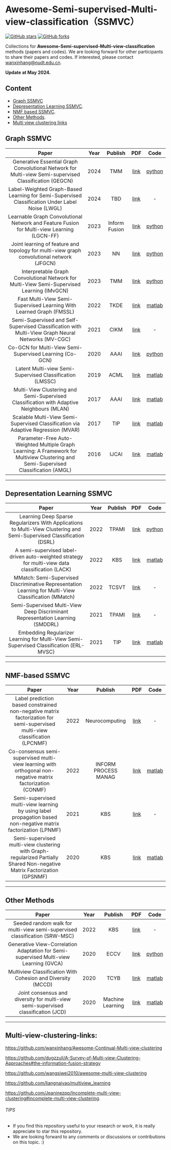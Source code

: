 # Awesome-Semi-supervised-Multi-view-classification（SSMVC）
[stars-img]: https://img.shields.io/github/stars/wanxinhang/Awesome-Semi-supervised-Multi-view-classification?style=plastic
[stars-url]: https://github.com/wanxinhang/Awesome-semi-supervised-multi-view-classification/stargazers
[fork-img]: https://img.shields.io/github/forks/wanxinhang/Awesome-Semi-supervised-Multi-view-classification?style=plastic
[fork-url]: https://github.com/wanxinhang/Awesome-Semi-supervised-Multi-view-classification/network/members

[![GitHub stars][stars-img]][stars-url]
[![GitHub forks][fork-img]][fork-url]

Collections for **Awesome-Semi-supervised-Multi-view-classification** methods (papers and codes).
We are looking forward for other participants to share their papers and codes. If interested, please contact <wanxinhang@nudt.edu.cn>.

**Update at May 2024.**

## Content
  - [Graph SSMVC](#Graph-SSMVC)
  - [Depresentation Learning SSMVC](#Depresentation-Learning-SSMVC).
  - [NMF based SSMVC](#NMF-based-SSMVC).
  - [Other Methods](#Other-Methods).
  - [Multi view clustering links](#Multi-view-clustering-links)


## Graph SSMVC
|Paper|Year|Publish|PDF|Code|
|  :-----: | :------: | :------: | :------: | :------: |
|Generative Essential Graph Convolutional Network for Multi-view Semi-supervised Classification (GEGCN)|2024|TMM|[link](https://ieeexplore.ieee.org/document/10462517)|[python](https://github.com/long319/GEGCN)|
|Label-Weighted Graph-Based Learning for Semi-Supervised Classification Under Label Noise (LWGL)|2024|TBD|[link](https://ieeexplore.ieee.org/document/10265191)|-|
|Learnable Graph Convolutional Network and Feature Fusion for Multi-view Learning (LGCN-FF)|2023|Inform Fusion|[link](https://dl.acm.org/doi/abs/10.1016/j.inffus.2023.02.013)|[python](https://github.com/chenzl23/LGCNFF)|
|Joint learning of feature and topology for multi-view graph convolutional network (JFGCN)|2023|NN|[link](https://dl.acm.org/doi/10.1016/j.neunet.2023.09.006)|[python](https://github.com/YuhongChen2320/JFGCN)|
|Interpretable Graph Convolutional Network for Multi-View Semi-Supervised Learning (IMvGCN)|2023|TMM|[link](https://ieeexplore.ieee.org/document/10080867)|[python](https://github.com/ZhihaoWu99/IMvGCN)|
|Fast Multi-View Semi-Supervised Learning With Learned Graph (FMSSL)|2022|TKDE|[link](https://ieeexplore.ieee.org/document/9026760)|[matlab](https://github.com/caccode/FMSSL)|
|Semi-Supervised and Self-Supervised Classification with Multi-View Graph Neural Networks (MV-CGC)|2021|CIKM|[link](https://dl.acm.org/doi/abs/10.1145/3459637.3482477)|-|
|Co-GCN for Multi-View Semi-Supervised Learning (Co-GCN)|2020|AAAI|[link](https://ojs.aaai.org/index.php/AAAI/article/view/5901)|[python](https://github.com/wanxinhang/Awesome-Semi-supervised-Multi-view-classification/blob/main/code/co-gcn/)|
|Latent Multi-view Semi-Supervised Classification (LMSSC)|2019|ACML|[link](https://proceedings.mlr.press/v101/bo19a.html)|[matlab](https://github.com/sckangz/LMVL)|
|Multi-View Clustering and Semi-Supervised Classification with Adaptive Neighbours (MLAN)|2017|AAAI|[link](https://ojs.aaai.org/index.php/AAAI/article/view/10909)|[matlab](https://github.com/Zing22/mlan)|
|Scalable Multi-View Semi-Supervised Classification via Adaptive Regression (MVAR)|2017|TIP|[link](https://ieeexplore.ieee.org/abstract/document/7953537)|[matlab](https://github.com/taohong08/Scalable-Multi-View-Semi-Supervised-Classification-via-Adaptive-Regression)|
|Parameter-Free Auto-Weighted Multiple Graph Learning: A Framework for Multiview Clustering and Semi-Supervised Classification (AMGL)|2016|IJCAI|[link](https://www.ijcai.org/Proceedings/16/Papers/269.pdf)|[matlab](https://github.com/kylejingli/AMGL-IJCAI16)|
---

## Depresentation Learning SSMVC
|Paper|Year|Publish|PDF|Code|
| :-----: | :------: | :------: | :------: | :------: |
|Learning Deep Sparse Regularizers With Applications to Multi-View Clustering and Semi-Supervised Classification (DSRL)|2022|TPAMI|[link](https://ieeexplore.ieee.org/abstract/document/9439159)|[python](https://github.com/chenzl23/DSRL)|
|A semi-supervised label-driven auto-weighted strategy for multi-view data classification (LACK)|2022|KBS|[link](https://www.sciencedirect.com/science/article/pii/S0950705122008577)|[matlab](https://github.com/isYuyuanYu/Label-driven-auto-weighted-constrained-K-means)|
|MMatch: Semi-Supervised Discriminative Representation Learning for Multi-View Classification (MMatch)|2022|TCSVT|[link](https://ieeexplore.ieee.org/abstract/document/9733884)|-|-|
|Semi-Supervised Multi-View Deep Discriminant Representation Learning (SMDDRL)|2021|TPAMI|[link](https://ieeexplore.ieee.org/abstract/document/8998334)|-|
|Embedding Regularizer Learning for Multi-View Semi-Supervised Classification (ERL-MVSC)|2021|TIP|[link](https://ieeexplore.ieee.org/abstract/document/9508823)|[matlab](https://github.com/huangsuj/ERL-MVSC)|
---

## NMF-based SSMVC
|Paper|Year|Publish|PDF|Code|
| :-----: | :------: | :------: | :------: | :------: |
|Label prediction based constrained non-negative matrix factorization for semi-supervised multi-view classification (LPCNMF)|2022|Neurocomputing|[link](https://www.sciencedirect.com/science/article/pii/S0925231222011742)|-|
|Co-consensus semi-supervised multi-view learning with orthogonal non-negative matrix factorization (CONMF)|2022|INFORM PROCESS MANAG|[link](https://www.sciencedirect.com/science/article/abs/pii/S0306457322001583)|[matlab](https://github.com/liangnaiyao/CONMF)|
|Semi-supervised multi-view learning by using label propagation based non-negative matrix factorization (LPNMF)|2021|KBS|[link](https://www.sciencedirect.com/science/article/pii/S0950705121005062)|-|
|Semi-supervised multi-view clustering with Graph-regularized Partially Shared Non-negative Matrix Factorization (GPSNMF)|2020|KBS|[link](https://www.sciencedirect.com/science/article/pii/S0950705119305271)|[matlab](https://github.com/liangnaiyao/GPSNMF)|
---

## Other Methods
|Paper|Year|Publish|PDF|Code|
|  :-----: | :------: | :------: | :------: | :------: |
|Seeded random walk for multi-view semi-supervised classification (SRW-MSC)|2022|KBS|[link](https://www.sciencedirect.com/science/article/pii/S0950705121002793)|-|
|Generative View-Correlation Adaptation for Semi-supervised Multi-view Learning (GVCA)|2020|ECCV|[link](https://link.springer.com/chapter/10.1007/978-3-030-58568-6_19)|[python](https://github.com/wenwen0319/GVCA)|
|Multiview Classification With Cohesion and Diversity (MCCD)|2020|TCYB|[link](https://ieeexplore.ieee.org/document/8566154)|[matlab](https://github.com/taohong08/Multiview-Classification-With-Cohesion-and-Diversity)|
|Joint consensus and diversity for multi-view semi-supervised classification (JCD)|2020|Machine Learning|[link](https://link.springer.com/article/10.1007/s10994-019-05844-9)|[matlab](https://github.com/ChenpingHou/Joint-Consensus-and-Diversity-for-Multi-view-Semi-supervised-Classification/blob/master/JCD.m)|
---
## Multi-view-clustering-links:

https://github.com/wanxinhang/Awesome-Continual-Multi-view-clustering

https://github.com/dugzzuli/A-Survey-of-Multi-view-Clustering-Approaches#the-information-fusion-strategy

https://github.com/wangsiwei2010/awesome-multi-view-clustering

https://github.com/liangnaiyao/multiview_learning

https://github.com/Jeaninezpp/Incomplete-multi-view-clustering#incomplete-multi-view-clustering.

###### TIPS
- If you find this repository useful to your research or work, it is really appreciate to star this repository. 
- We are looking forward to any comments or discussions or contributions on this topic. :)
